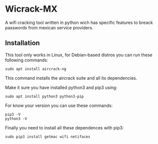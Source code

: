 
# Wicrack-MX

A wifi cracking tool written in python wich has specific features to breack passwords from mexican service providers.

## Installation

This tool only works in Linux, for Debian-based distros you can run these following commands:

    sudo apt install aircrack-ng

This command installs the aircrack suite and all its dependencies.

Make it sure you have installed python3 and pip3 using:

    sudo apt install python3 python3-pip

For know your version you can use these commands:

    pip3 -V
    python3 -V

Finally you need to install all these dependences with pip3:

    sudo pip3 install getmac wifi netifaces 